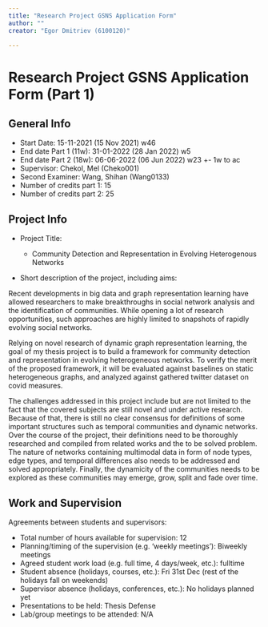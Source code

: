 ```yaml
---
title: "Research Project GSNS Application Form"
author: ""
creator: "Egor Dmitriev (6100120)"

---
```


# Research Project GSNS Application Form (Part 1)

## General Info

* Start Date: 15-11-2021 (15 Nov 2021) w46
* End date Part 1 (11w): 31-01-2022 (28 Jan 2022) w5
* End date Part 2 (18w): 06-06-2022 (06 Jun 2022) w23 +- 1w to ac
* Supervisor: Chekol, Mel (Cheko001)
* Second Examiner: Wang, Shihan (Wang0133)
* Number of credits part 1: 15
* Number of credits part 2: 25

## Project Info

* Project Title: 
  * Community Detection and Representation in Evolving Heterogenous Networks
  
* Short description of the project, including aims:

  

Recent developments in big data and graph representation learning have allowed researchers to make breakthroughs in social network analysis and the identification of communities. While opening a lot of research opportunities, such approaches are highly limited to snapshots of rapidly evolving social networks. 

Relying on novel research of dynamic graph representation learning, the goal of my thesis project is to build a framework for community detection and representation in evolving heterogeneous networks. To verify the merit of the proposed framework, it will be evaluated against baselines on static heterogeneous graphs, and analyzed against gathered twitter dataset on covid measures.

The challenges addressed in this project include but are not limited to the fact that the covered subjects are still novel and under active research. Because of that, there is still no clear consensus for definitions of some important structures such as temporal communities and dynamic networks. Over the course of the project, their definitions need to be thoroughly researched and compiled from related works and the to be solved problem. The nature of networks containing multimodal data in form of node types, edge types, and temporal differences also needs to be addressed and solved appropriately. Finally, the dynamicity of the communities needs to be explored as these communities may emerge, grow, split and fade over time.

## Work and Supervision

Agreements between students and supervisors:



* Total number of hours available for supervision: 12
* Planning/timing of the supervision (e.g. ‘weekly meetings’): Biweekly meetings
* Agreed student work load (e.g. full time, 4 days/week, etc.): fulltime
* Student absence (holidays, courses, etc.): Fri 31st Dec (rest of the holidays fall on weekends)
* Supervisor absence (holidays, conferences, etc.): No holidays planned yet
* Presentations to be held: Thesis Defense
* Lab/group meetings to be attended: N/A

